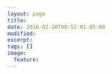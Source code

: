 ```yaml
---
layout: page
title: 
date: 2016-02-20T00:52:01-05:00
modified:
excerpt:
tags: []
image:
  feature:
---
```


